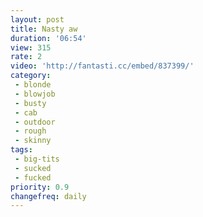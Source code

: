 ```yaml
---
layout: post
title: Nasty aw
duration: '06:54'
view: 315
rate: 2
video: 'http://fantasti.cc/embed/837399/'
category:
 - blonde
 - blowjob
 - busty
 - cab
 - outdoor
 - rough
 - skinny
tags: 
 - big-tits
 - sucked
 - fucked
priority: 0.9
changefreq: daily
---
```

